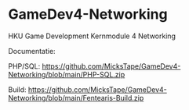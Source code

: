 # GameDev4-Networking
HKU Game Development Kernmodule 4 Networking

Documentatie:

PHP/SQL: https://github.com/MicksTape/GameDev4-Networking/blob/main/PHP-SQL.zip

Build: https://github.com/MicksTape/GameDev4-Networking/blob/main/Fentearis-Build.zip
